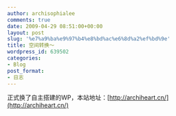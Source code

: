 ```yaml
---
author: archisophialee
comments: true
date: 2009-04-29 08:51:00+00:00
layout: post
slug: '%e7%a9%ba%e9%97%b4%e8%bd%ac%e6%8d%a2%ef%bd%9e'
title: 空间转换～
wordpress_id: 639502
categories:
- Blog
post_format:
- 日志
---
```


正式换了自主搭建的WP，本站地址：[http://archiheart.cn/](http://archiheart.cn/)
